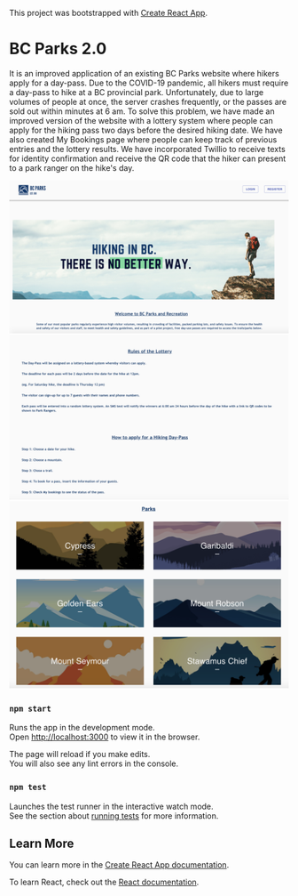This project was bootstrapped with [Create React App](https://github.com/facebook/create-react-app).

# BC Parks 2.0

It is an improved application of an existing BC Parks website where hikers apply for a day-pass. Due to the COVID-19 pandemic, all hikers must require a day-pass to hike at a BC provincial park. Unfortunately, due to large volumes of people at once, the server crashes frequently, or the passes are sold out within minutes at 6 am. To solve this problem, we have made an improved version of the website with a lottery system where people can apply for the hiking pass two days before the desired hiking date. We have also created My Bookings page where people can keep track of previous entries and the lottery results. We have incorporated Twillio to receive texts for identity confirmation and receive the QR code that the hiker can present to a park ranger on the hike's day. 


![1](https://github.com/unicornteacup/final-project/blob/master/public/pictures/1.png?raw=true)
![2](https://github.com/unicornteacup/final-project/blob/master/public/pictures/2.png?raw=true)
![3](https://github.com/unicornteacup/final-project/blob/master/public/pictures/3.png?raw=true)

### `npm start`

Runs the app in the development mode.<br />
Open [http://localhost:3000](http://localhost:3000) to view it in the browser.

The page will reload if you make edits.<br />
You will also see any lint errors in the console.

### `npm test`

Launches the test runner in the interactive watch mode.<br />
See the section about [running tests](https://facebook.github.io/create-react-app/docs/running-tests) for more information.


## Learn More

You can learn more in the [Create React App documentation](https://facebook.github.io/create-react-app/docs/getting-started).

To learn React, check out the [React documentation](https://reactjs.org/).
